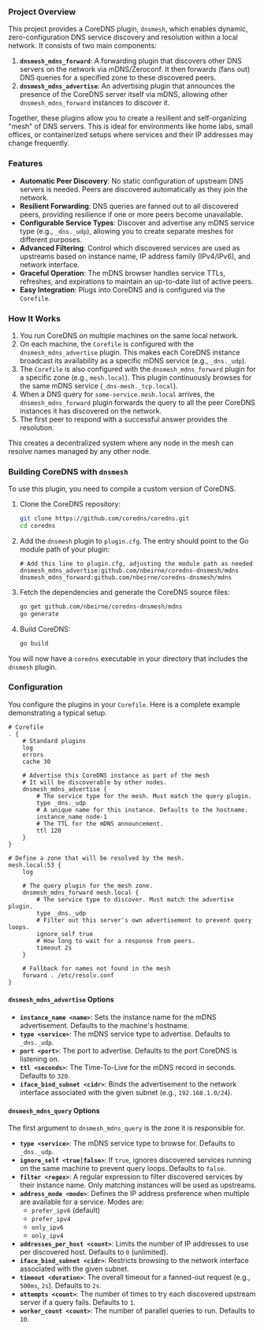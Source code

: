 ### Project Overview

This project provides a CoreDNS plugin, `dnsmesh`, which enables dynamic, zero-configuration DNS service discovery and resolution within a local network. It consists of two main components:

1.  **`dnsmesh_mdns_forward`**: A forwarding plugin that discovers other DNS servers on the network via mDNS/Zeroconf. It then forwards (fans out) DNS queries for a specified zone to these discovered peers.
2.  **`dnsmesh_mdns_advertise`**: An advertising plugin that announces the presence of the CoreDNS server itself via mDNS, allowing other `dnsmesh_mdns_forward` instances to discover it.

Together, these plugins allow you to create a resilient and self-organizing "mesh" of DNS servers. This is ideal for environments like home labs, small offices, or containerized setups where services and their IP addresses may change frequently.

### Features

*   **Automatic Peer Discovery**: No static configuration of upstream DNS servers is needed. Peers are discovered automatically as they join the network.
*   **Resilient Forwarding**: DNS queries are fanned out to all discovered peers, providing resilience if one or more peers become unavailable.
*   **Configurable Service Types**: Discover and advertise any mDNS service type (e.g., `_dns._udp`), allowing you to create separate meshes for different purposes.
*   **Advanced Filtering**: Control which discovered services are used as upstreams based on instance name, IP address family (IPv4/IPv6), and network interface.
*   **Graceful Operation**: The mDNS browser handles service TTLs, refreshes, and expirations to maintain an up-to-date list of active peers.
*   **Easy Integration**: Plugs into CoreDNS and is configured via the `Corefile`.

### How It Works

1.  You run CoreDNS on multiple machines on the same local network.
2.  On each machine, the `Corefile` is configured with the `dnsmesh_mdns_advertise` plugin. This makes each CoreDNS instance broadcast its availability as a specific mDNS service (e.g., `_dns._udp`).
3.  The `Corefile` is also configured with the `dnsmesh_mdns_forward` plugin for a specific zone (e.g., `mesh.local`). This plugin continuously browses for the same mDNS service (`_dns-mesh._tcp.local`).
4.  When a DNS query for `some-service.mesh.local` arrives, the `dnsmesh_mdns_forward` plugin forwards the query to all the peer CoreDNS instances it has discovered on the network.
5.  The first peer to respond with a successful answer provides the resolution.

This creates a decentralized system where any node in the mesh can resolve names managed by any other node.

### Building CoreDNS with `dnsmesh`

To use this plugin, you need to compile a custom version of CoreDNS.

1.  Clone the CoreDNS repository:
    ```sh
    git clone https://github.com/coredns/coredns.git
    cd coredns
    ```

2.  Add the `dnsmesh` plugin to `plugin.cfg`. The entry should point to the Go module path of your plugin:
    ```
    # Add this line to plugin.cfg, adjusting the module path as needed
    dnsmesh_mdns_advertise:github.com/nbeirne/coredns-dnsmesh/mdns
    dnsmesh_mdns_forward:github.com/nbeirne/coredns-dnsmesh/mdns
    ```

3.  Fetch the dependencies and generate the CoreDNS source files:
    ```sh
    go get github.com/nbeirne/coredns-dnsmesh/mdns
    go generate
    ```

4.  Build CoreDNS:
    ```sh
    go build
    ```

You will now have a `coredns` executable in your directory that includes the `dnsmesh` plugin.

### Configuration

You configure the plugins in your `Corefile`. Here is a complete example demonstrating a typical setup.

```
# Corefile
. {
    # Standard plugins
    log
    errors
    cache 30

    # Advertise this CoreDNS instance as part of the mesh
    # It will be discoverable by other nodes.
    dnsmesh_mdns_advertise {
        # The service type for the mesh. Must match the query plugin.
        type _dns._udp
        # A unique name for this instance. Defaults to the hostname.
        instance_name node-1
        # The TTL for the mDNS announcement.
        ttl 120
    }
}

# Define a zone that will be resolved by the mesh.
mesh.local:53 {
    log

    # The query plugin for the mesh zone.
    dnsmesh_mdns_forward mesh.local {
        # The service type to discover. Must match the advertise plugin.
        type _dns._udp
        # Filter out this server's own advertisement to prevent query loops.
        ignore_self true
        # How long to wait for a response from peers.
        timeout 2s
    }

    # Fallback for names not found in the mesh
    forward . /etc/resolv.conf
}
```

#### `dnsmesh_mdns_advertise` Options

*   **`instance_name <name>`**: Sets the instance name for the mDNS advertisement. Defaults to the machine's hostname.
*   **`type <service>`**: The mDNS service type to advertise. Defaults to `_dns._udp`.
*   **`port <port>`**: The port to advertise. Defaults to the port CoreDNS is listening on.
*   **`ttl <seconds>`**: The Time-To-Live for the mDNS record in seconds. Defaults to `320`.
*   **`iface_bind_subnet <cidr>`**: Binds the advertisement to the network interface associated with the given subnet (e.g., `192.168.1.0/24`).

#### `dnsmesh_mdns_query` Options

The first argument to `dnsmesh_mdns_query` is the zone it is responsible for.

*   **`type <service>`**: The mDNS service type to browse for. Defaults to `_dns._udp`.
*   **`ignore_self <true|false>`**: If `true`, ignores discovered services running on the same machine to prevent query loops. Defaults to `false`.
*   **`filter <regex>`**: A regular expression to filter discovered services by their instance name. Only matching instances will be used as upstreams.
*   **`address_mode <mode>`**: Defines the IP address preference when multiple are available for a service. Modes are:
    *   `prefer_ipv6` (default)
    *   `prefer_ipv4`
    *   `only_ipv6`
    *   `only_ipv4`
*   **`addresses_per_host <count>`**: Limits the number of IP addresses to use per discovered host. Defaults to `0` (unlimited).
*   **`iface_bind_subnet <cidr>`**: Restricts browsing to the network interface associated with the given subnet.
*   **`timeout <duration>`**: The overall timeout for a fanned-out request (e.g., `500ms`, `2s`). Defaults to `2s`.
*   **`attempts <count>`**: The number of times to try each discovered upstream server if a query fails. Defaults to `1`.
*   **`worker_count <count>`**: The number of parallel queries to run. Defaults to `10`.
